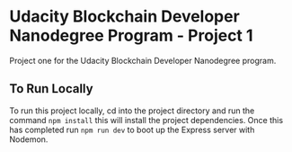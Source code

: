 # Udacity Blockchain Developer Nanodegree Program - Project 1

Project one for the Udacity Blockchain Developer Nanodegree program.

## To Run Locally

To run this project locally, cd into the project directory and run the command `npm install` this will install the project
dependencies. Once this has completed run `npm run dev` to boot up the Express server with Nodemon.
